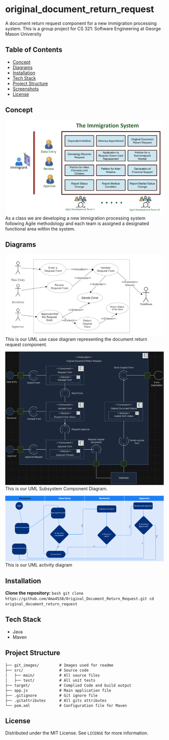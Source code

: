 # original_document_return_request
A document return request component for a new immigration processing system. This is a group project for CS 321: Software Engineering at George Mason University

## Table of Contents
- [Concept](#concept)
- [Diagrams](#diagrams)
- [Installation](#installation)
- [Tech Stack](#tech-stack)
- [Project Structure](#project-structure)
- [Screenshots](#Screenshots)
- [License](#license)

## Concept
![System Concept](./git_images/SystemConcept.png)
As a class we are developing a new immigration processing system following Agile methodology and each team is assigned a designated functional area within the system.

## Diagrams
![UML UseCase Diagram](./git_images/UML_Use_Case.png)
This is our UML use case diagram representing the document return request component.

![UML Subsystem Component Diagram](./git_images/UML_Subsystem_Component_Diagram.png)
This is our UML Subsystem Component Diagram.

![UML_Activity_Diagram](./git_images/UML_Activity_Diagram.png)
This is our UML activity diagram

## Installation
**Clone the repository:**
    ```bash
    git clone https://github.com/Ama4538/Original_Document_Return_Request.git
    cd original_document_return_request
    ```

## Tech Stack
- Java
- Maven

## Project Structure
```
├── git_images/         # Images used for readme
├── src/                # Source code
│   ├── main/           # All source files
│   ├── test/           # All unit tests
├── target/             # Complied Code and build output
├── app.js              # Main application file
├── .gitignore          # Git ignore file
├── .gitattributes      # All gits attributes
└── pom.xml             # Configuration file for Maven
```

## License
Distributed under the MIT License. See `LICENSE` for more information.